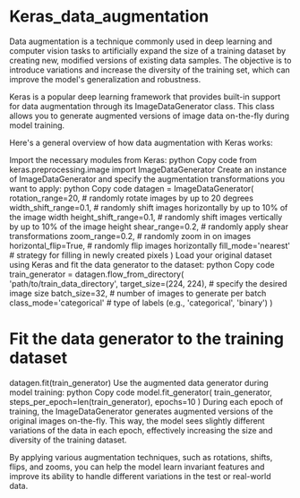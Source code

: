 # Keras_data_augmentation

Data augmentation is a technique commonly used in deep learning and computer vision tasks to artificially expand the size of a training dataset by creating new, modified versions of existing data samples. The objective is to introduce variations and increase the diversity of the training set, which can improve the model's generalization and robustness.

Keras is a popular deep learning framework that provides built-in support for data augmentation through its ImageDataGenerator class. This class allows you to generate augmented versions of image data on-the-fly during model training.

Here's a general overview of how data augmentation with Keras works:

Import the necessary modules from Keras:
python
Copy code
from keras.preprocessing.image import ImageDataGenerator
Create an instance of ImageDataGenerator and specify the augmentation transformations you want to apply:
python
Copy code
datagen = ImageDataGenerator(
    rotation_range=20,        # randomly rotate images by up to 20 degrees
    width_shift_range=0.1,    # randomly shift images horizontally by up to 10% of the image width
    height_shift_range=0.1,   # randomly shift images vertically by up to 10% of the image height
    shear_range=0.2,          # randomly apply shear transformations
    zoom_range=0.2,           # randomly zoom in on images
    horizontal_flip=True,     # randomly flip images horizontally
    fill_mode='nearest'       # strategy for filling in newly created pixels
)
Load your original dataset using Keras and fit the data generator to the dataset:
python
Copy code
train_generator = datagen.flow_from_directory(
    'path/to/train_data_directory',
    target_size=(224, 224),   # specify the desired image size
    batch_size=32,            # number of images to generate per batch
    class_mode='categorical'  # type of labels (e.g., 'categorical', 'binary')
)

# Fit the data generator to the training dataset
datagen.fit(train_generator)
Use the augmented data generator during model training:
python
Copy code
model.fit_generator(
    train_generator,
    steps_per_epoch=len(train_generator),
    epochs=10
)
During each epoch of training, the ImageDataGenerator generates augmented versions of the original images on-the-fly. This way, the model sees slightly different variations of the data in each epoch, effectively increasing the size and diversity of the training dataset.

By applying various augmentation techniques, such as rotations, shifts, flips, and zooms, you can help the model learn invariant features and improve its ability to handle different variations in the test or real-world data.
